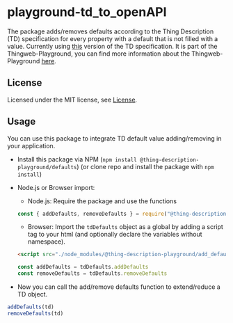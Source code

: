 # playground-td_to_openAPI

The package adds/removes defaults according to the Thing Description (TD) specification for every property with a default that is not filled with a value.
Currently using [this](https://www.w3.org/TR/2020/REC-wot-thing-description-20200409/) version of the TD specification.
It is part of the Thingweb-Playground, you can find more information about the Thingweb-Playground [here](https://github.com/thingweb/thingweb-playground).

## License

Licensed under the MIT license, see [License](./LICENSE.md).

## Usage

You can use this package to integrate TD default value adding/removing in your application.

* Install this package via NPM (`npm install @thing-description-playground/defaults`) (or clone repo and install the package with `npm install`)
* Node.js or Browser import:
  * Node.js: Require the package and use the functions

  ```javascript
  const { addDefaults, removeDefaults } = require("@thing-description-playground/defaults")
  ```

  * Browser: Import the `tdDefaults` object as a global by adding a script tag to your html (and optionally declare the variables without namespace).

  ```html
  <script src="./node_modules/@thing-description-playground/add_defaults/dist/web-bundle.min.js"></script>
  ```

  ```javascript
  const addDefaults = tdDefaults.addDefaults
  const removeDefaults = tdDefaults.removeDefaults
  ```

* Now you can call the add/remove defaults function to extend/reduce a TD object.

```javascript
addDefaults(td)
removeDefaults(td)
```
